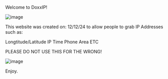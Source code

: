 Welcome to DoxxIP!


![image](https://github.com/user-attachments/assets/e2676339-af5a-402f-8f5a-e3361b90da37)


This website was created on: 12/12/24 to allow people to grab IP Addresses such as: 

Longtitude/Latitude
IP
Time
Phone
Area
ETC

PLEASE DO NOT USE THIS FOR THE WRONG! 

![image](https://github.com/user-attachments/assets/ad759460-88e7-4762-9c08-372770507820)

Enjoy.
